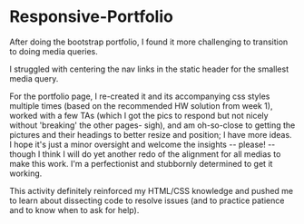 # Responsive-Portfolio

After doing the bootstrap portfolio, I found it more challenging to transition to doing media queries.

I struggled with centering the nav links in the static header for the smallest media query.

For the portfolio page, I re-created it and its accompanying css styles multiple times (based on the recommended HW solution from week 1), worked with a few TAs (which I got the pics to respond but not nicely without 'breaking' the other pages- sigh), and am oh-so-close to getting the pictures and their headings to better resize and position; I have more ideas. I hope it's just a minor oversight and welcome the insights -- please! -- though I think I will do yet another redo of the alignment for all medias to make this work. I'm a perfectionist and stubbornly determined to get it working.

This activity definitely reinforced my HTML/CSS knowledge and pushed me to learn  about dissecting code to resolve issues (and to practice patience and to know when to ask for help).
